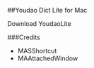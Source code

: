 ##Youdao Dict Lite for Mac

Download <a src="builds/YoudaoLite.app.zip">YoudaoLite</a>

###Credits
* MASShortcut
* MAAttachedWindow